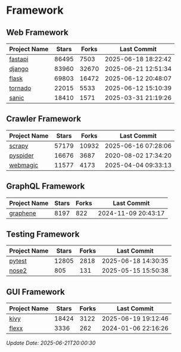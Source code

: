 # Framework

## Web Framework
| Project Name | Stars | Forks | Last Commit |
| ------------ | ----- | ----- | ----------- |
| [fastapi](https://github.com/fastapi/fastapi) | 86495 | 7503 | 2025-06-18 18:22:42 |
| [django](https://github.com/django/django) | 83960 | 32670 | 2025-06-21 12:51:34 |
| [flask](https://github.com/pallets/flask) | 69803 | 16472 | 2025-06-12 20:48:07 |
| [tornado](https://github.com/tornadoweb/tornado) | 22015 | 5533 | 2025-06-12 15:10:39 |
| [sanic](https://github.com/sanic-org/sanic) | 18410 | 1571 | 2025-03-31 21:19:26 |

## Crawler Framework
| Project Name | Stars | Forks | Last Commit |
| ------------ | ----- | ----- | ----------- |
| [scrapy](https://github.com/scrapy/scrapy) | 57179 | 10932 | 2025-06-16 07:28:06 |
| [pyspider](https://github.com/binux/pyspider) | 16676 | 3687 | 2020-08-02 17:34:20 |
| [webmagic](https://github.com/code4craft/webmagic) | 11577 | 4173 | 2025-04-04 09:33:13 |

## GraphQL Framework
| Project Name | Stars | Forks | Last Commit |
| ------------ | ----- | ----- | ----------- |
| [graphene](https://github.com/graphql-python/graphene) | 8197 | 822 | 2024-11-09 20:43:17 |

## Testing Framework
| Project Name | Stars | Forks | Last Commit |
| ------------ | ----- | ----- | ----------- |
| [pytest](https://github.com/pytest-dev/pytest) | 12805 | 2818 | 2025-06-18 14:30:35 |
| [nose2](https://github.com/nose-devs/nose2) | 805 | 131 | 2025-05-15 15:50:38 |

## GUI Framework
| Project Name | Stars | Forks | Last Commit |
| ------------ | ----- | ----- | ----------- |
| [kivy](https://github.com/kivy/kivy) | 18424 | 3122 | 2025-06-19 19:12:46 |
| [flexx](https://github.com/flexxui/flexx) | 3336 | 262 | 2024-01-06 22:16:26 |

*Update Date: 2025-06-21T20:00:30*